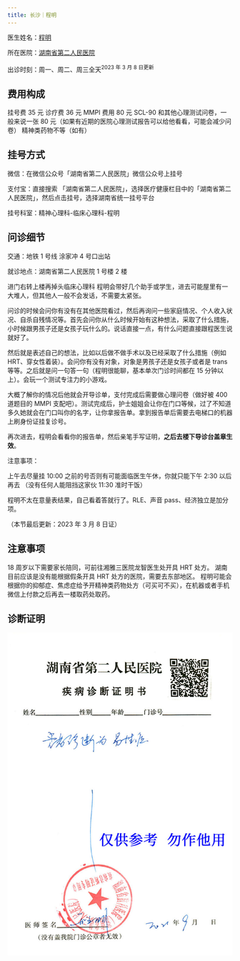 ```yaml
---
title: 长沙｜程明
---
```


医生姓名：[程明](https://www.haodf.com/doctor/190160.html)

所在医院：[湖南省第二人民医院](https://amap.com/place/B02DB03S87)

<!--邮件报告好大夫已无法查询出诊时间-->

出诊时刻：周一、周二、周三全天<sup>2023 年 3 月 8 日更新</sup>

## 费用构成

挂号费 35 元
诊疗费 36 元
MMPI 费用 80 元
SCL-90 和其他心理测试问卷，一般来说一张 80 元（如果有近期的医院心理测试报告可以给他看看，可能会减少问卷）
精神类药物不等（如有）

## 挂号方式

微信：在微信公众号「湖南省第二人民医院」微信公众号上挂号

支付宝：直接搜索 「湖南省第二人民医院」，选择医疗健康栏目中的「湖南省第二人民医院」，然后点击挂号，选择湖南省统一挂号平台

挂号科室：精神心理科-临床心理科-程明

## 问诊细节

交通：地铁 1 号线 涂家冲 4 号口出站

就诊地点：湖南省第二人民医院 1 号楼 2 楼

进门右转上楼再掉头临床心理科 程明会带好几个助手或学生，进去可能屋里有一大堆人，但其他人一般不会发话，不需要太紧张。

问诊的时候会问你有没有在其他医院看过，然后再询问一些家庭情况、个人收入状况、自杀自残情况等。首先会问你从什么时候开始有这种想法，采取了什么措施，小时候跟男孩子还是女孩子玩什么的。说话直接一点，有什么问题直接跟程医生说就好了。

然后就是表述自己的想法，比如以后做不做手术以及已经采取了什么措施（例如 HRT、穿女性着装）。会问你有没有对象，对象是男孩子还是女孩子或者是 trans 等等。之后就是问一句答一句（程明很能聊，基本单次门诊时间都在 15 分钟以上）。会玩一个测试专注力的小游戏。

大概了解你的情况后他就会开导诊单，支付完成后需要做心理问卷（做好被 400 道题目的 MMPI 支配吧）。测试完成后，护士姐姐会让你在门口等候，过了不知道多久她就会在门口叫你的名字，让你拿报告单。拿到报告单后需要去电梯口的机器上刷身份证挂复诊号。

再次进去，程明会看看你的报告单，然后亲笔手写证明，**之后去楼下导诊台盖章生效**。

注意事项：

上午去尽量挂 10:00 之前的号否则有可能面临医生午休，你就只能下午 2:30 以后再去 （没有任何人能阻挡这家伙 11:30 准时干饭）

程明不太在意量表结果，自己看着答就行了。RLE、声音 pass、经济独立是加分项。

（本节最后更新：2023 年 3 月 8 日证）

## 注意事项

18 周岁以下需要家长陪同，可前往湘雅三医院龙智医生处开具 HRT 处方。
湖南目前应该是没有能根据假条开具 HRT 处方的医院，需要去东部地区。
程明可能会根据你的抑郁症、焦虑症给予开精神类药物处方（可买可不买），在机器或者手机微信上付款之后再去一楼取药处取药。

## 诊断证明

![证明](proof.jpg)
